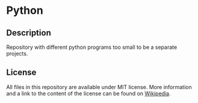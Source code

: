 # Python

## Description
Repository with different python programs too small to be a separate projects.

## License

All files in this repository are available under MIT license. More information and a link to the content of the license can be found on [Wikipedia](https://en.wikipedia.org/wiki/MIT_License).
